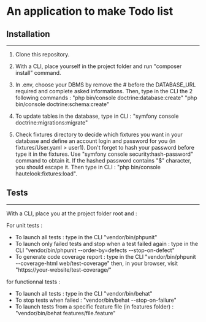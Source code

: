 # An application to make Todo list

## Installation

---

1. Clone this repository.

2. With a CLI, place yourself in the project folder and run "composer install" command.

3. In .env, choose your DBMS by remove the # before the DATABASE_URL required and complete asked informations. Then, type in the CLI the 2 following commands :
    "php bin/console doctrine:database:create"
    "php bin/console doctrine:schema:create"

4. To update tables in the database, type in CLI :
    "symfony console doctrine:migrations:migrate"

5. Check fixtures directory to decide which fixtures you want in your database and define an account login and password for you (in fixtures/User.yaml > user1).
    Don't forget to hash your password before type it in the fixtures. Use "symfony console security:hash-password" command to obtain it. If the hashed password contains "\$" character, you should escape it.
    Then type in CLI : "php bin/console hautelook:fixtures:load".

## Tests

---

With a CLI, place you at the project folder root and :

For unit tests :

- To launch all tests : type in the CLI "vendor/bin/phpunit"
- To launch only failed tests and stop when a test failed again : type in the CLI "vendor/bin/phpunit --order-by=defects --stop-on-defect"
- To generate code coverage report : type in the CLI "vendor/bin/phpunit --coverage-html web/test-coverage" then, in your browser, visit "https://your-website/test-coverage/"

for functionnal tests :

- To launch all tests : type in the CLI "vendor/bin/behat"
- To stop tests when failed : "vendor/bin/behat --stop-on-failure"
- To launch tests from a specific feature file (in features folder) : "vendor/bin/behat features/file.feature"
